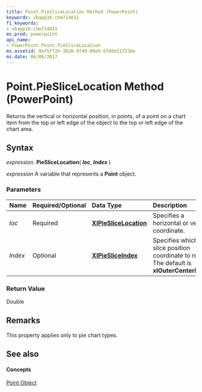 ```yaml
---
title: Point.PieSliceLocation Method (PowerPoint)
keywords: vbapp10.chm714011
f1_keywords:
- vbapp10.chm714011
ms.prod: powerpoint
api_name:
- PowerPoint.Point.PieSliceLocation
ms.assetid: 9af5f72b-3626-9f49-09e5-6fdde51f238e
ms.date: 06/08/2017
---
```



# Point.PieSliceLocation Method (PowerPoint)

Returns the vertical or horizontal position, in points, of a point on a chart item from the top or left edge of the object to the top or left edge of the chart area.


## Syntax

 _expression_. **PieSliceLocation**( **_loc_**, **_Index_** )

 _expression_ A variable that represents a **Point** object.


### Parameters



|**Name**|**Required/Optional**|**Data Type**|**Description**|
|:-----|:-----|:-----|:-----|
| _loc_|Required|**[XlPieSliceLocation](http://msdn.microsoft.com/library/d0a2df51-6ab1-8f33-9cdb-29fddc98c058%28Office.15%29.aspx)**|Specifies a horizontal or vertical coordinate.|
| _Index_|Optional|**[XlPieSliceIndex](http://msdn.microsoft.com/library/04cfc5f3-2a8a-fbd7-e512-4bcd9f524f32%28Office.15%29.aspx)**|Specifies which pie slice position coordinate to return. The default is  **xlOuterCenterPoint**.|

### Return Value

Double


## Remarks

This property applies only to pie chart types.


## See also


#### Concepts


[Point Object](PowerPoint.Point.md)

